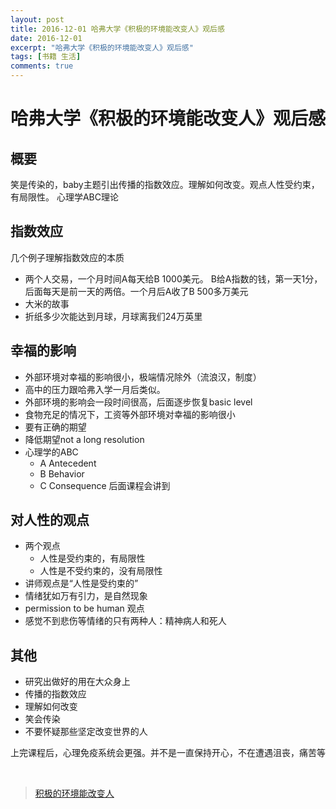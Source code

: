 ```yaml
---
layout: post
title: 2016-12-01 哈弗大学《积极的环境能改变人》观后感
date: 2016-12-01
excerpt: "哈弗大学《积极的环境能改变人》观后感"
tags: [书籍 生活]
comments: true
---
```


# 哈弗大学《积极的环境能改变人》观后感

## 概要

笑是传染的，baby主题引出传播的指数效应。理解如何改变。观点人性受约束，有局限性。 心理学ABC理论

## 指数效应

几个例子理解指数效应的本质

- 两个人交易，一个月时间A每天给B 1000美元。 B给A指数的钱，第一天1分，后面每天是前一天的两倍。一个月后A收了B 500多万美元
- 大米的故事
- 折纸多少次能达到月球，月球离我们24万英里


## 幸福的影响

- 外部环境对幸福的影响很小，极端情况除外（流浪汉，制度）
- 高中的压力跟哈弗入学一月后类似。
- 外部环境的影响会一段时间很高，后面逐步恢复basic level
- 食物充足的情况下，工资等外部环境对幸福的影响很小
- 要有正确的期望
- 降低期望not a long resolution
- 心理学的ABC
    - A Antecedent
    - B Behavior
    - C Consequence 后面课程会讲到

## 对人性的观点

- 两个观点
    - 人性是受约束的，有局限性
    - 人性是不受约束的，没有局限性
- 讲师观点是“人性是受约束的”
- 情绪犹如万有引力，是自然现象
- permission to be human 观点
- 感觉不到悲伤等情绪的只有两种人：精神病人和死人

## 其他

- 研究出做好的用在大众身上
- 传播的指数效应
- 理解如何改变
- 笑会传染
- 不要怀疑那些坚定改变世界的人

上完课程后，心理免疫系统会更强。并不是一直保持开心，不在遭遇沮丧，痛苦等




<br>

> [积极的环境能改变人](http://open.163.com/movie/2006/1/3/T/M6HV755O6_M6HV8QB3T.html)

